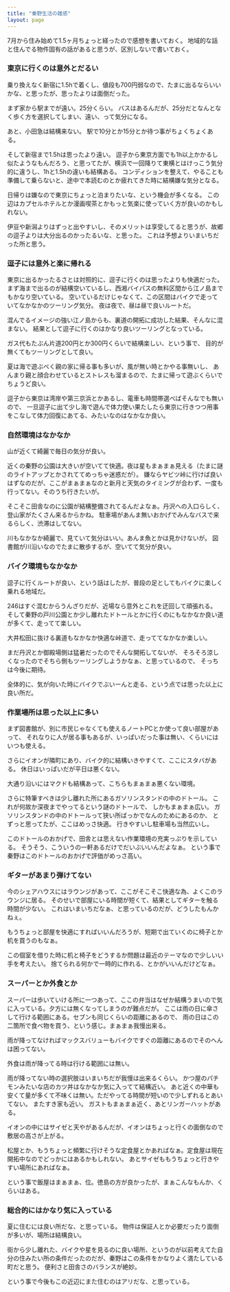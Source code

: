 ```yaml
---
title: "秦野生活の雑感"
layout: page	
---
```


7月から住み始めて1.5ヶ月ちょっと経ったので感想を書いておく。
地域的な話と住んでる物件固有の話があると思うが、区別しないで書いておく。

### 東京に行くのは意外とだるい

乗り換えなく新宿に1.5hで着くし、値段も700円弱なので、たまに出るならいいかな、と思ったが、思ったよりは面倒だった。

まず家から駅までが遠い。25分くらい。
バスはあるんだが、25分だとなんとなく歩く方を選択してしまい、遠い、って気分になる。

あと、小田急は結構来ない。
駅で10分とか15分とか待つ事がちょくちょくある。

そして新宿まで1.5hは思ったより遠い。
逗子から東京方面でも1h以上かかるし似たようなもんだろう、と思ってたが、横浜で一回降りて東横とはけっこう気分的に違うし、1hと1.5hの違いも結構ある。
コンディションを整えて、やることも準備して乗らないと、途中で本読むのとか疲れてきた時に結構嫌な気分となる。

日帰りは嫌なので東京にちょっと泊まりたいな、という機会が多くなる。
この辺はカプセルホテルとか漫画喫茶とかもっと気楽に使っていく方が良いのかもしれない。

伊豆や新潟よりはずっと出やすいし、そのメリットは享受してると思うが、故郷の逗子よりは大分出るのかったるいな、と思った。
これは予想よりいまいちだった所と思う。

### 逗子には意外と楽に帰れる

東京に出るかったるさとは対照的に、逗子に行くのは思ったよりも快適だった。
まず海まで出るのが結構空いているし、西湘バイパスの無料区間から江ノ島までもかなり空いている。
空いているだけじゃなくて、この区間はバイクで走っていてなかなかのツーリング気分。
夜は夜で、昼は昼で良いルートだ。

混んでるイメージの強い江ノ島からも、裏道の開拓に成功した結果、そんなに混まない。
結果として逗子に行くのはかなり良いツーリングとなっている。

ガス代もたぶん片道200円とか300円くらいで結構楽しい、という事で、
目的が無くてもツーリングとして良い。

夏は海で遊ぶべく親の家に帰る事も多いが、風が無い時とかやる事無いし、
あんまり親と顔合わせているとストレスも溜まるので、たまに帰って遊ぶくらいでちょうど良い。

逗子から東京は湾岸や第三京浜とかあるし、電車も時間帯選べばそんなでも無いので、
一旦逗子に出て少し海で遊んで体力使い果たしたら東京に行きつつ用事をこなして体力回復にあてる、みたいなのはなかなか良い。

### 自然環境はなかなか

山が近くて綺麗で毎日の気分が良い。

近くの秦野の公園は大きいが空いてて快適。夜は星もまぁまぁ見える（たまに謎のライトアップとかされててめっちゃ迷惑だが）。
嫌ならヤビツ峠に行けば良いはずなのだが、ここがまぁまぁなのと新月と天気のタイミングが合わず、一度も行ってない。そのうち行きたいが。

そこそこ田舎なのに公園が結構整備されてるんだよなぁ。丹沢への入口らしく、登山家がたくさん来るからかね。
駐車場があんま無いおかげでみんなバスで来るらしく、渋滞はしてない。

川もなかなか綺麗で、見ていて気分はいい。あんま魚とかは見かけないが。
図書館が川沿いなのでたまに散歩するが、空いてて気分が良い。

### バイク環境もなかなか

逗子に行くルートが良い、という話はしたが、普段の足としてもバイクに楽しく乗れる地域だ。

246はすぐ混むからうんざりだが、近場なら意外とこれを迂回して頑張れる。
そして秦野の戸川公園とか少し離れたドトールとかに行くのにもなかなか良い道が多くて、走ってて楽しい。

大井松田に抜ける裏道もなかなか快適な峠道で、走っててなかなか楽しい。

まだ丹沢とか御殿場側は猛暑だったのでそんな開拓してないが、
そろそろ涼しくなったのでそちら側もツーリングしようかなぁ、と思っているので、
そっちは今後に期待。

全体的に、気が向いた時にバイクでぶいーんと走る、という点では思った以上に良い所だ。

### 作業場所は思った以上に多い

まず図書館が、別に市民じゃなくても使えるノートPCとか使って良い部屋があって、
それなりに人が居る事もあるが、いっぱいだった事は無い、くらいにはいつも使える。

さらにイオンが隣町にあり、バイク的に結構いきやすくて、ここにスタバがある。
休日はいっぱいだが平日は悪くない。

大通り沿いにはマクドも結構あって、こちらもまぁまぁ悪くない環境。

さらに特筆すべきは少し離れた所にあるガソリンスタンドの中のドトール。
これが何故か深夜までやってるという謎のドトールで、
しかもまぁまぁ広い。
ガソリンスタンドの中のドトールって狭い所ばっかでなんのためにあるのか、
とずっと思ってたが、ここはめっさ快適。
行きやすいし駐車場も当然広いし。

このドトールのおかげで、田舎とは思えない作業環境の充実っぷりを示している。
そうそう、こういうの一軒あるだけでだいぶいいんだよなぁ。
という事で秦野はこのドトールのおかげで評価がめっさ高い。

### ギターがあまり弾けてない

今のシェアハウスにはラウンジがあって、ここがそこそこ快適な為、よくこのラウンジに居る。
そのせいで部屋にいる時間が短くて、結果としてギターを触る時間が少ない。
これはいまいちだなぁ、と思っているのだが、どうしたもんかねぇ。

もうちょっと部屋を快適にすればいいんだろうが、短期で出ていくのに椅子とか机を買うのもなぁ。

この個室を借りた時に机と椅子をどうするか問題は最近のテーマなので少しいい手を考えたい。
捨てられる何かで一時的に作れる、とかがいいんだけどなぁ。

### スーパーとか外食とか

スーパーは歩いていける所に一つあって、ここの弁当はなぜか結構うまいので気に入っている。夕方には無くなってしまうのが難点だが。
ここは雨の日に傘さして行ける範囲にある。セブンも同じくらいの距離にあるので、
雨の日はこの二箇所で食べ物を買う、という感じ。まぁまぁ我慢出来る。

雨が降ってなければマックスバリューもバイクですぐの距離にあるのでそのへんは困ってない。

外食は雨が降ってる時は行ける範囲には無い。

雨が降ってない時の選択肢はいまいちだが我慢は出来るくらい。
かつ屋のパチモンみたいな店のカツ丼はなかなか気に入ってて結構近い。
あと近くの中華も安くて量が多くて不味くは無い。ただやってる時間が短いので少しずれるとあいてない。
またすき家も近い。
ガストもまぁまぁ近く、あとリンガーハットがある。

イオンの中にはサイゼと天やがあるんだが、イオンはちょっと行くの面倒なので敷居の高さが上がる。

松屋とか、もうちょっと頻繁に行けそうな定食屋とかあればなぁ。定食屋は現在開拓中なのでどっかにはあるかもしれない。
あとサイゼももうちょっと行きやすい場所にあればなぁ。

という事で飯屋はまぁまぁ、位。徳島の方が良かったが、まぁこんなもんか、くらいはある。

### 総合的にはかなり気に入っている

夏に住むには良い所だな、と思っている。
物件は保証人とか必要だったり面倒が多いが、場所は結構良い。

街から少し離れた、バイクや星を見るのに良い場所、というのが以前考えてた自分の住みたい所の条件だったのだが、秦野はこの条件をかなりよく満たしている町だと思う。
便利さと田舎さのバランスが絶妙。

という事で今後もこの近辺にまた住むのはアリだな、と思っている。

